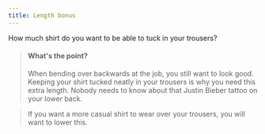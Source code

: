 ```yaml
---
title: Length bonus
---
```


How much shirt do you want to be able to tuck in your trousers?

> #### What's the point?
>
>  When bending over backwards at the job, you still want to look good. 
> Keeping your shirt tucked neatly in your trousers is why you need this extra length. 
> Nobody needs to know about that Justin Bieber tattoo on your lower back.
  
> If you want a more casual shirt to wear over your trousers, you will want to lower this.
